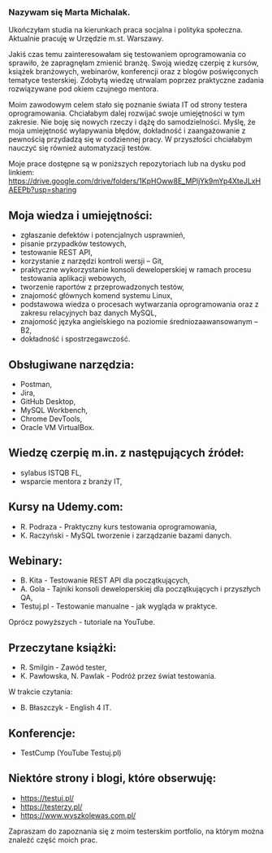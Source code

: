 ### Nazywam się Marta Michalak. 

Ukończyłam studia na kierunkach praca socjalna i polityka społeczna. Aktualnie pracuję w Urzędzie m.st. Warszawy. 

Jakiś czas temu zainteresowałam się testowaniem oprogramowania co sprawiło, że zapragnęłam zmienić branżę. Swoją wiedzę czerpię z kursów, książek branżowych, webinarów, konferencji oraz z blogów poświęconych tematyce testerskiej. Zdobytą wiedzę utrwalam poprzez praktyczne zadania rozwiązywane pod okiem czujnego mentora. 

Moim zawodowym celem stało się poznanie świata IT od strony testera oprogramowania. Chciałabym dalej rozwijać swoje umiejętności w tym zakresie. Nie boję się nowych rzeczy i dążę do samodzielności. Myślę, że moja umiejętność wyłapywania błędów, dokładność i zaangażowanie z pewnością przydadzą się w codziennej pracy. W przyszłości chciałabym nauczyć się również automatyzacji testów.

Moje prace dostępne są w poniższych repozytoriach lub na dysku pod linkiem: https://drive.google.com/drive/folders/1KpHOww8E_MPljYk9mYp4XteJLxHAEEPb?usp=sharing


## Moja wiedza i umiejętności:
- zgłaszanie defektów i potencjalnych usprawnień,
- pisanie przypadków testowych,
- testowanie REST API,
- korzystanie z narzędzi kontroli wersji – Git,
- praktyczne wykorzystanie konsoli deweloperskiej w ramach procesu testowania aplikacji webowych,
- tworzenie raportów z przeprowadzonych testów,
- znajomość głównych komend systemu Linux,
- podstawowa wiedza o procesach wytwarzania oprogramowania oraz z zakresu relacyjnych baz danych MySQL,
- znajomość języka angielskiego na poziomie średniozaawansowanym – B2,
- dokładność i spostrzegawczość.

## Obsługiwane narzędzia:
- Postman,
- Jira,
- GitHub Desktop,
- MySQL Workbench,
- Chrome DevTools,
- Oracle VM VirtualBox.

## Wiedzę czerpię m.in. z następujących źródeł:
- sylabus ISTQB FL,
- wsparcie mentora z branży IT,

## Kursy na Udemy.com:
- R. Podraza - Praktyczny kurs testowania oprogramowania,
- K. Raczyński - MySQL tworzenie i zarządzanie bazami danych.

## Webinary:
- B. Kita - Testowanie REST API dla początkujących,
- A. Gola - Tajniki konsoli deweloperskiej dla początkujących i przyszłych QA,
- Testuj.pl - Testowanie manualne - jak wygląda w praktyce.

Oprócz powyższych - tutoriale na YouTube. 

## Przeczytane książki:
- R. Smilgin - Zawód tester,
- K. Pawłowska, N. Pawlak - Podróż przez świat testowania.

W trakcie czytania:
- B. Błaszczyk - English 4 IT.

## Konferencje:
- TestCump (YouTube Testuj.pl)

## Niektóre strony i blogi, które obserwuję:
- https://testuj.pl/
- https://testerzy.pl/
- https://www.wyszkolewas.com.pl/


Zapraszam do zapoznania się z moim testerskim portfolio, na którym można znaleźć część moich prac.
